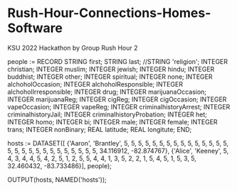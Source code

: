 # Rush-Hour-Connections-Homes-Software
KSU 2022 Hackathon by Group Rush Hour 2

people := RECORD
  STRING first;
  STRING last;
  //STRING 'religion';
  INTEGER christian;
  INTEGER muslim;
  INTEGER jewish;
  INTEGER hindu;
  INTEGER buddhist;
  INTEGER other;
  INTEGER spiritual;
  INTEGER none;
  INTEGER alchoholOccasion;
  INTEGER alchoholResponsible;
  INTEGER alchoholIrresponsible;
  INTEGER drug;
  INTEGER marijuanaOccasion;
  INTEGER marijuanaReg;
  INTEGER cigReg;
  INTEGER cigOccasion;
  INTEGER vapeOccasion;
  INTEGER vapeReg;
  INTEGER criminalhistoryArrest;
  INTEGER criminalhistoryJail;
  INTEGER criminalhistoryProbation;
  INTEGER het;
  INTEGER homo;
  INTEGER bi;
  INTEGER male;
  INTEGER female;
  INTEGER trans;
  INTEGER nonBinary;
  REAL latitude;
  REAL longitute;
END;

hosts := DATASET([
  {'Aaron', 'Brantley', 5, 5, 5, 5, 5, 5, 5, 5, 5, 5, 5, 5, 5, 5, 5, 5, 5, 5, 5, 5, 5, 5, 5, 5, 5, 5, 5, 5, 34.116912, -82.874767},
  {'Alice', 'Keeney', 5, 4, 3, 4, 4, 5, 4, 2, 5, 1, 2, 5, 5, 4, 4, 1, 3, 5, 2, 2, 1, 5, 4, 5, 1, 5, 3, 5, 32.460432, -83.733486}],
                people);

OUTPUT(hosts, NAMED('hosts'));
